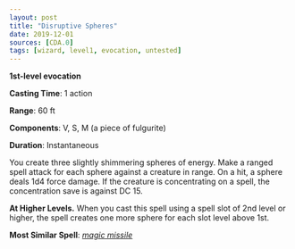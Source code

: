 ```yaml
---
layout: post
title: "Disruptive Spheres"
date: 2019-12-01
sources: [CDA.0]
tags: [wizard, level1, evocation, untested]
---
```


**1st-level evocation**

**Casting Time**: 1 action

**Range**: 60 ft

**Components**: V, S, M (a piece of fulgurite)

**Duration**: Instantaneous

You create three slightly shimmering spheres of energy. Make a ranged spell attack for each sphere against a creature in range. On a hit, a sphere deals 1d4 force damage. If the creature is concentrating on a spell, the concentration save is against DC 15.

**At Higher Levels.** When you cast this spell using a spell slot of 2nd level or higher, the spell creates one more sphere for each slot level above 1st.

**Most Similar Spell**: [*magic missile*](https://thebombzen.com/grimoire/spells/magic-missile)